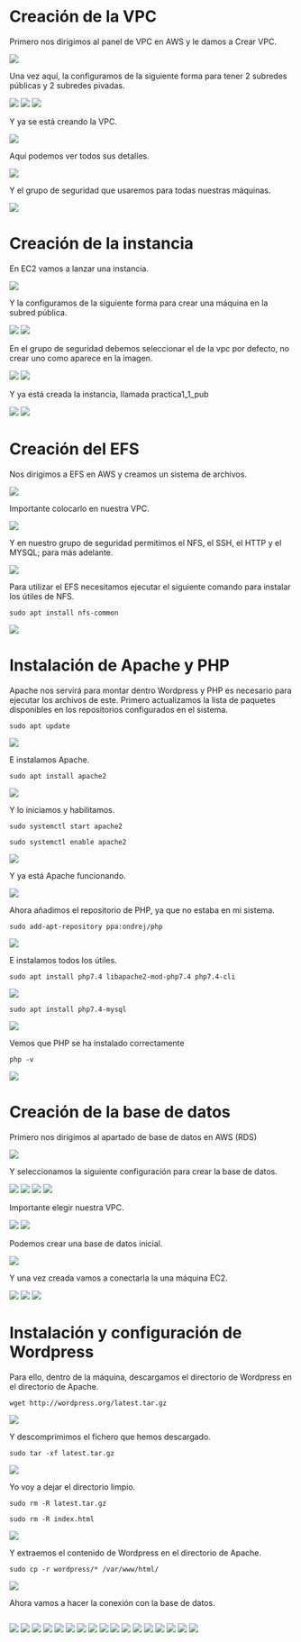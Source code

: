 # Creación de la VPC

Primero nos dirigimos al panel de VPC en AWS y le damos a Crear VPC.

![](/Tema2/img2/Screenshot_2.png)

Una vez aquí, la configuramos de la siguiente forma para tener 2 subredes públicas y 2 subredes pivadas.

![](/Tema2/img2/Screenshot_3.png)
![](/Tema2/img2/Screenshot_4.png)
![](/Tema2/img2/Screenshot_5.png)

Y ya se está creando la VPC.

![](/Tema2/img2/Screenshot_6.png)

Aquí podemos ver todos sus detalles.

![](/Tema2/img2/Screenshot_7.png)

Y el grupo de seguridad que usaremos para todas nuestras máquinas.

![](/Tema2/img2/Screenshot_8.png)

# Creación de la instancia

En EC2 vamos a lanzar una instancia.

![](/Tema2/img2/Screenshot_9.png)

Y la configuramos de la siguiente forma para crear una máquina en la subred pública.

![](/Tema2/img2/Screenshot_10.png)
![](/Tema2/img2/Screenshot_11.png)

En el grupo de seguridad debemos seleccionar el de la vpc por defecto, no crear uno como aparece en la imagen.

![](/Tema2/img2/Screenshot_12.png)
![](/Tema2/img2/Screenshot_13.png)

Y ya está creada la instancia, llamada practica1_1_pub

![](/Tema2/img2/Screenshot_14.png)
![](/Tema2/img2/Screenshot_15.png)

# Creación del EFS

Nos dirigimos a EFS en AWS y creamos un sistema de archivos.

![](/Tema2/img2/Screenshot_26.png)

Importante colocarlo en nuestra VPC.

![](/Tema2/img2/Screenshot_27.png)

Y en nuestro grupo de seguridad permitimos el NFS, el SSH, el HTTP y el MYSQL; para más adelante.

![](/Tema2/img2/Screenshot_41.png)

Para utilizar el EFS necesitamos ejecutar el siguiente comando para instalar los útiles de NFS.

```
sudo apt install nfs-common
```

![](/Tema2/img2/Screenshot_35.png)

# Instalación de Apache y PHP

Apache nos servirá para montar dentro Wordpress y PHP es necesario para ejecutar los archivos de este.
Primero actualizamos la lista de paquetes disponibles en los repositorios configurados en el sistema.

```
sudo apt update
```

![](/Tema2/img2/Screenshot_56.png)

E instalamos Apache.

```
sudo apt install apache2
```

![](/Tema2/img2/Screenshot_57.png)

Y lo iniciamos y habilitamos.

```
sudo systemctl start apache2
```

```
sudo systemctl enable apache2
```

![](/Tema2/img2/Screenshot_58.png)

Y ya está Apache funcionando.

![](/Tema2/img2/Screenshot_59.png)

Ahora añadimos el repositorio de PHP, ya que no estaba en mi sistema.

```
sudo add-apt-repository ppa:ondrej/php
```

![](/Tema2/img2/Screenshot_61.png)

E instalamos todos los útiles.

```
sudo apt install php7.4 libapache2-mod-php7.4 php7.4-cli
```

![](/Tema2/img2/Screenshot_62.png)

```
sudo apt install php7.4-mysql
```

![](/Tema2/img2/Screenshot_63.png)

Vemos que PHP se ha instalado correctamente

```
php -v
```

![](/Tema2/img2/Screenshot_64.png)

# Creación de la base de datos

Primero nos dirigimos al apartado de base de datos en AWS (RDS)

![](/Tema2/img2/Screenshot_42.png)

Y seleccionamos la siguiente configuración para crear la base de datos.

![](/Tema2/img2/Screenshot_65.png)
![](/Tema2/img2/Screenshot_66.png)
![](/Tema2/img2/Screenshot_67.png)
![](/Tema2/img2/Screenshot_68.png)

Importante elegir nuestra VPC.

![](/Tema2/img2/Screenshot_69.png)
![](/Tema2/img2/Screenshot_70.png)

Podemos crear una base de datos inicial.

![](/Tema2/img2/Screenshot_71.png)

Y una vez creada vamos a conectarla la una máquina EC2.

![](/Tema2/img2/Screenshot_72.png)
![](/Tema2/img2/Screenshot_73.png)
![](/Tema2/img2/Screenshot_74.png)

# Instalación y configuración de Wordpress

Para ello, dentro de la máquina, descargamos el directorio de Wordpress en el directorio de Apache.

```
wget http://wordpress.org/latest.tar.gz
```

![](/Tema2/img2/Screenshot_75.png)

Y descomprimimos el fichero que hemos descargado.

```
sudo tar -xf latest.tar.gz
```

![](/Tema2/img2/Screenshot_76.png)

Yo voy a dejar el directorio limpio.

```
sudo rm -R latest.tar.gz
```

```
sudo rm -R index.html
```

![](/Tema2/img2/Screenshot_77.png)

Y extraemos el contenido de Wordpress en el directorio de Apache.

```
sudo cp -r wordpress/* /var/www/html/
```

![](/Tema2/img2/Screenshot_78.png)

Ahora vamos a hacer la conexión con la base de datos.

```

```

![](/Tema2/img2/Screenshot_79.png)
![](/Tema2/img2/Screenshot_80.png)
![](/Tema2/img2/Screenshot_81.png)
![](/Tema2/img2/Screenshot_82.png)
![](/Tema2/img2/Screenshot_83.png)
![](/Tema2/img2/Screenshot_84.png)
![](/Tema2/img2/Screenshot_85.png)
![](/Tema2/img2/Screenshot_86.png)
![](/Tema2/img2/Screenshot_87.png)
![](/Tema2/img2/Screenshot_88.png)
![](/Tema2/img2/Screenshot_89.png)
![](/Tema2/img2/Screenshot_90.png)
![](/Tema2/img2/Screenshot_91.png)
![](/Tema2/img2/Screenshot_92.png)
![](/Tema2/img2/Screenshot_92_1.png)
![](/Tema2/img2/Screenshot_93.png)
![](/Tema2/img2/Screenshot_94.png)
